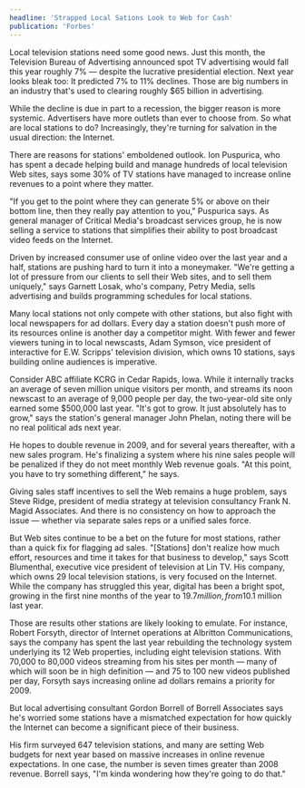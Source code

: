 ```yaml
---
headline: 'Strapped Local Sations Look to Web for Cash'
publication: 'Forbes'
---
```


Local television stations need some good news. Just this month, the
Television Bureau of Advertising announced spot TV advertising would fall
this year roughly 7% — despite the lucrative presidential election. Next
year looks bleak too: It predicted 7% to 11% declines. Those are big
numbers in an industry that's used to clearing roughly \$65 billion in
advertising.

While the decline is due in part to a recession, the bigger reason is more
systemic. Advertisers have more outlets than ever to choose from. So what
are local stations to do? Increasingly, they're turning for salvation in
the usual direction: the Internet.

There are reasons for stations' emboldened outlook. Ion Puspurica, who has
spent a decade helping build and manage hundreds of local television Web
sites, says some 30% of TV stations have managed to increase online
revenues to a point where they matter.

"If you get to the point where they can generate 5% or above on their
bottom line, then they really pay attention to you," Puspurica says. As
general manager of Critical Media's broadcast services group, he is now
selling a service to stations that simplifies their ability to post
broadcast video feeds on the Internet.

Driven by increased consumer use of online video over the last year and a
half, stations are pushing hard to turn it into a moneymaker. "We're
getting a lot of pressure from our clients to sell their Web sites, and to
sell them uniquely," says Garnett Losak, who's company, Petry Media, sells
advertising and builds programming schedules for local stations.

Many local stations not only compete with other stations, but also fight
with local newspapers for ad dollars. Every day a station doesn't push
more of its resources online is another day a competitor might. With fewer
and fewer viewers tuning in to local newscasts, Adam Symson, vice
president of interactive for E.W. Scripps' television division, which owns
10 stations, says building online audiences is imperative.

Consider ABC affiliate KCRG in Cedar Rapids, Iowa. While it internally
tracks an average of seven million unique visitors per month, and streams
its noon newscast to an average of 9,000 people per day, the two-year-old
site only earned some \$500,000 last year. "It's got to grow. It just
absolutely has to grow," says the station's general manager John Phelan,
noting there will be no real political ads next year.

He hopes to double revenue in 2009, and for several years thereafter, with
a new sales program. He's finalizing a system where his nine sales people
will be penalized if they do not meet monthly Web revenue goals. "At this
point, you have to try something different," he says.

Giving sales staff incentives to sell the Web remains a huge problem, says
Steve Ridge, president of media strategy at television consultancy Frank
N. Magid Associates. And there is no consistency on how to approach the
issue — whether via separate sales reps or a unified sales force.

But Web sites continue to be a bet on the future for most stations, rather
than a quick fix for flagging ad sales. "[Stations] don't realize how much
effort, resources and time it takes for that business to develop," says
Scott Blumenthal, executive vice president of television at Lin TV. His
company, which owns 29 local television stations, is very focused on the
Internet. While the company has struggled this year, digital has been a
bright spot, growing in the first nine months of the year to $19.7
  million, from$10.1 million last year.

Those are results other stations are likely looking to emulate. For
instance, Robert Forsyth, director of Internet operations at Albritton
Communications, says the company has spent the last year rebuilding the
technology system underlying its 12 Web properties, including eight
television stations. With 70,000 to 80,000 videos streaming from his sites
per month — many of which will soon be in high definition — and 75 to 100
new videos published per day, Forsyth says increasing online ad dollars
remains a priority for 2009.

But local advertising consultant Gordon Borrell of Borrell Associates says
he's worried some stations have a mismatched expectation for how quickly
the Internet can become a significant piece of their business.

His firm surveyed 647 television stations, and many are setting Web
budgets for next year based on massive increases in online revenue
expectations. In one case, the number is seven times greater than 2008
revenue. Borrell says, "I'm kinda wondering how they're going to do that."
